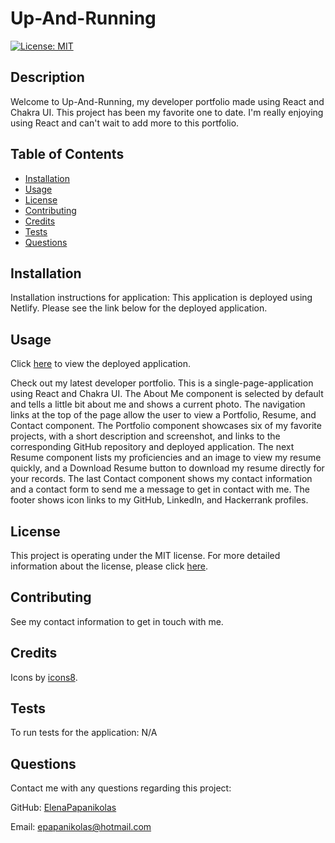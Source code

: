 
# Up-And-Running
[![License: MIT](https://img.shields.io/badge/License-MIT-yellow.svg)](https://opensource.org/licenses/MIT)

## Description
Welcome to Up-And-Running, my developer portfolio made using React and Chakra UI. This project has been my favorite one to date. I'm really enjoying using React and can't wait to add more to this portfolio.

## Table of Contents
* [Installation](#installation)
* [Usage](#usage)
* [License](#license)
* [Contributing](#contributing)
* [Credits](#credits)
* [Tests](#tests)
* [Questions](#questions)

## Installation
Installation instructions for application:
This application is deployed using Netlify. Please see the link below for the deployed application.

## Usage
Click [here]() to view the deployed application.

Check out my latest developer portfolio. This is a single-page-application using React and Chakra UI. The About Me component is selected by default and tells a little bit about me and shows a current photo. The navigation links at the top of the page allow the user to view a Portfolio, Resume, and Contact component. The Portfolio component showcases six of my favorite projects, with a short description and screenshot, and links to the corresponding GitHub repository and deployed application. The next Resume component lists my proficiencies and an image to view my resume quickly, and a Download Resume button to download my resume directly for your records. The last Contact component shows my contact information and a contact form to send me a message to get in contact with me. The footer shows icon links to my GitHub, LinkedIn, and Hackerrank profiles.

## License 
This project is operating under the MIT license. For more detailed information about the license, please click [here](https://opensource.org/licenses/MIT).

## Contributing 
See my contact information to get in touch with me.

## Credits
Icons by [icons8](https://icons8.com/icons).

## Tests
To run tests for the application:
N/A

## Questions 
Contact me with any questions regarding this project:

GitHub: [ElenaPapanikolas](https://github.com/ElenaPapanikolas)

Email: epapanikolas@hotmail.com


